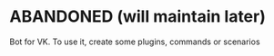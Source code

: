 # ABANDONED (will maintain later)

Bot for VK. To use it, create some plugins, commands or scenarios
